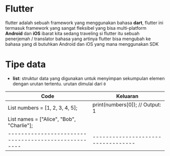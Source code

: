 # Flutter 
flutter adalah sebuah framework yang menggunakan bahasa **dart**, flutter ini termasuk framework yang sangat fleksibel yang bisa multi-platform **Android** dan **iOS**
ibarat kita sedang traveling si flutter itu sebuah penerjemah / translator bahasa yang artinya flutter bisa mengubah ke bahasa yang di butuhkan Android dan iOS yang mana menggunakan SDK

# Tipe data
- **list**: struktur data yang digunakan untuk menyimpan sekumpulan elemen dengan urutan tertentu. urutan dimulai dari `0`  

| Code                                               | Keluaran                         |
|----------------------------------------------------| ---------------------------------|
| List<int> numbers = [1, 2, 3, 4, 5];               | print(numbers[0]); // Output: 1  |
| List<String> names = ["Alice", "Bob", "Charlie"];  |                                  |
|----------------------------------------------------|----------------------------------|
